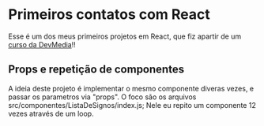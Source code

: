 # Primeiros contatos com React

Esse é um dos meus primeiros projetos em React, que fiz apartir de um [curso da DevMedia](https://www.devmedia.com.br/)!!

## Props e repetição de componentes

A ideia deste projeto é implementar o mesmo componente diveras vezes, e passar os parametros via "props".
O foco são os arquivos src/componentes/ListaDeSignos/index.js;
Nele eu repito um componente 12 vezes através de um loop.

